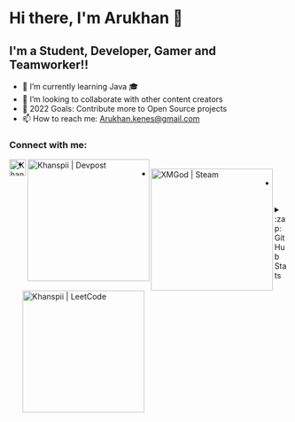# Hi there, I'm Arukhan 👋

## I'm a Student, Developer, Gamer and Teamworker!!
 - 🌱 I’m currently learning Java 🎓
 - 👯 I’m looking to collaborate with other content creators
 - 🥅 2022 Goals: Contribute more to Open Source projects
 - 📫 How to reach me: Arukhan.kenes@gmail.com

### Connect with me:

[<img align = "left" alt =" Khanspii | LinkedIn" width ="30px" src = "https://github.com/Khanspii/Khanspii/blob/main/img/LinkedIn.png"/>][Linkedin]
- [<img align = "left" alt =" Khanspii | Devpost" width ="220px" src = "https://devpost.com/arukhan-kenes?ref_content=user-portfolio&ref_feature=portfolio&ref_medium=global-nav" />][Devpost]
- [<img align = "left" alt =" XMGod | Steam" width ="220px" src = "https://steamcommunity.com/profiles/76561198101621795/" />][Steam]
- [<img align = "left" alt =" Khanspii | LeetCode" width ="220px" src = "https://leetcode.com/Khanspii/" />][LeetCode]

<br />

<details>
  <summary>:zap: GitHub Stats</summary>

  <img align="left" alt="Khanspii's GitHub Stats" src="https://github-readme-stats.codestackr.vercel.app/api?username=codeSTACKr&show_icons=true&hide_border=true" />

</details>


[Linkedin]: https://www.linkedin.com/in/khanspii/?locale=en_US
[Devpost]: https://devpost.com/arukhan-kenes?ref_content=user-portfolio&ref_feature=portfolio&ref_medium=global-nav
[Steam]: https://steamcommunity.com/profiles/76561198101621795/
[LeetCode]: https://leetcode.com/Khanspii/

